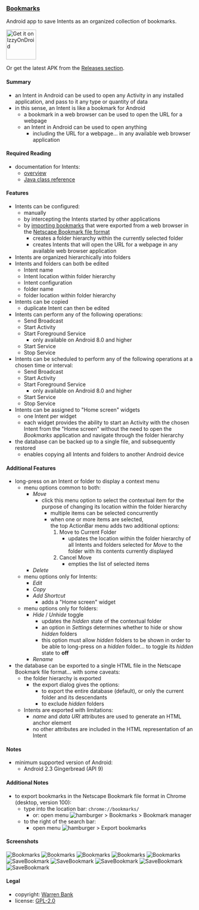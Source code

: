### [Bookmarks](https://github.com/warren-bank/Android-Bookmarks)

Android app to save Intents as an organized collection of bookmarks.

[<img src="https://gitlab.com/IzzyOnDroid/repo/-/raw/master/assets/IzzyOnDroid.png"
     alt="Get it on IzzyOnDroid"
     height="80">](https://apt.izzysoft.de/fdroid/index/apk/com.github.warren_bank.bookmarks)

Or get the latest APK from the [Releases section](https://github.com/warren-bank/Android-Bookmarks/releases/latest).

#### Summary

* an Intent in Android can be used to open any Activity in any installed application, and pass to it any type or quantity of data
* in this sense, an Intent is like a bookmark for Android
  - a bookmark in a web browser can be used to open the URL for a webpage
  - an Intent in Android can be used to open anything
    * including the URL for a webpage&hellip; in any available web browser application

#### Required Reading

* documentation for Intents:
  - [overview](https://developer.android.com/training/basics/intents)
  - [Java class reference](https://developer.android.com/reference/android/content/Intent)

#### Features

* Intents can be configured:
  - manually
  - by intercepting the Intents started by other applications
  - by [importing bookmarks](https://web.archive.org/web/20130620163622/https://support.mozilla.org/en-US/kb/import-bookmarks-html) that were exported from a web browser in the [Netscape Bookmark file format](https://web.archive.org/web/20130513213743/http://msdn.microsoft.com/en-us/library/aa753582(VS.85).aspx)
    * creates a folder hierarchy within the currently selected folder
    * creates Intents that will open the URL for a webpage in any available web browser application
* Intents are organized hierarchically into folders
* Intents and folders can both be edited
  - Intent name
  - Intent location within folder hierarchy
  - Intent configuration
  - folder name
  - folder location within folder hierarchy
* Intents can be copied
  - duplicate Intent can then be edited
* Intents can perform any of the following operations:
  - Send Broadcast
  - Start Activity
  - Start Foreground Service
    * only available on Android 8.0 and higher
  - Start Service
  - Stop Service
* Intents can be scheduled to perform any of the following operations at a chosen time or interval:
  - Send Broadcast
  - Start Activity
  - Start Foreground Service
    * only available on Android 8.0 and higher
  - Start Service
  - Stop Service
* Intents can be assigned to "Home screen" widgets
  - one Intent per widget
  - each widget provides the ability to start an Activity with the chosen Intent from the "Home screen" without the need to open the _Bookmarks_ application and navigate through the folder hierarchy
* the database can be backed up to a single file, and subsequently restored
  - enables copying all Intents and folders to another Android device

#### Additional Features

* long-press on an Intent or folder to display a context menu
  - menu options common to both:
    * _Move_
      - click this menu option to select the contextual item for the purpose of changing its location within the folder hierarchy
        * multiple items can be selected concurrently
        * when one or more items are selected,<br>the top ActionBar menu adds two additional options:
          1. Move to Current Folder
             - updates the location within the folder hierarchy of all Intents and folders selected for _Move_ to the folder with its contents currently displayed
          2. Cancel Move
             - empties the list of selected items
    * _Delete_
  - menu options only for Intents:
    * _Edit_
    * _Copy_
    * _Add Shortcut_
      - adds a "Home screen" widget
  - menu options only for folders:
    * _Hide_ / _Unhide_ toggle
      - updates the _hidden_ state of the contextual folder
      * an option in _Settings_ determines whether to hide or show _hidden_ folders
      * this option must allow _hidden_ folders to be shown in order to be able to long-press on a _hidden_ folder&hellip; to toggle its _hidden_ state to __off__
    * _Rename_
* the database can be exported to a single HTML file in the Netscape Bookmark file format&hellip; with some caveats:
  - the folder hierarchy is exported
    * the export dialog gives the options:
      - to export the entire database (default), or only the current folder and its descendants
      - to exclude _hidden_ folders
  - Intents are exported with limitations:
    * _name_ and _data URI_ attributes are used to generate an HTML anchor element
    * no other attributes are included in the HTML representation of an Intent

#### Notes

* minimum supported version of Android:
  * Android 2.3 Gingerbread (API 9)

#### Additional Notes

* to export bookmarks in the Netscape Bookmark file format in Chrome (desktop, version 100):
  * type into the location bar: `chrome://bookmarks/`
    - or: open menu ![hamburger](https://github.com/google/material-design-icons/raw/4.0.0/png/navigation/menu/materialicons/24dp/1x/baseline_menu_black_24dp.png) &gt; Bookmarks &gt; Bookmark manager
  * to the right of the search bar:
    - open menu ![hamburger](https://github.com/google/material-design-icons/raw/4.0.0/png/navigation/menu/materialicons/24dp/1x/baseline_menu_black_24dp.png) &gt; Export bookmarks

#### Screenshots

![Bookmarks](./etc/screenshots/01-Bookmarks-layout.png)
![Bookmarks](./etc/screenshots/02-Bookmarks-menu-ActionBar.png)
![Bookmarks](./etc/screenshots/03-Bookmarks-menu-context-folder.png)
![Bookmarks](./etc/screenshots/04-Bookmarks-menu-context-bookmark.png)
![Bookmarks](./etc/screenshots/05-Bookmarks-add-shortcut.png)
![SaveBookmark](./etc/screenshots/06-SaveBookmark-layout-top.png)
![SaveBookmark](./etc/screenshots/07-SaveBookmark-layout-top-expanded-flags.png)
![SaveBookmark](./etc/screenshots/08-SaveBookmark-layout-bottom.png)
![SaveBookmark](./etc/screenshots/09-SaveBookmark-dialog-extras.png)
![SaveBookmark](./etc/screenshots/10-SaveBookmark-dialog-extras-spinner-types.png)

#### Legal

* copyright: [Warren Bank](https://github.com/warren-bank)
* license: [GPL-2.0](https://www.gnu.org/licenses/old-licenses/gpl-2.0.txt)
